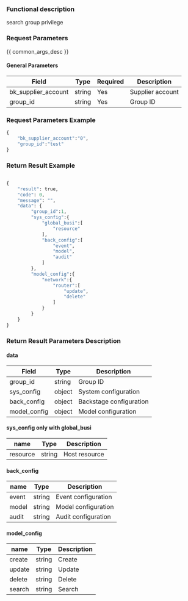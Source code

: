 ### Functional description

search group privilege

### Request Parameters

{{ common_args_desc }}

#### General Parameters

| Field                 |  Type      | Required	   |  Description       |
|----------------------|------------|--------|-------------|
| bk_supplier_account  | string     | Yes     | Supplier account  |
| group_id             | string     | Yes     | Group ID      |

### Request Parameters Example

``` python
{
    "bk_supplier_account":"0",
    "group_id":"test"
}
```

### Return Result Example

```python

{
    "result": true,
    "code": 0,
    "message": "",
    "data": {
         "group_id":1,
         "sys_config":{
             "global_busi":[
                 "resource"
             ],
             "back_config":[
                 "event",
                 "model",
                 "audit"
             ]
         },
         "model_config":{
             "network":{
                 "router":[
                     "update",
                     "delete"
                 ]
             }
         }
    }
}
```

### Return Result Parameters Description

#### data

| Field          | Type     | Description     |
|---------------|----------|----------|
| group_id      | string   | Group ID   |
| sys_config    | object   | System configuration |
| back_config   | object   | Backstage configuration |
| model_config  | object   | Model configuration |


#### sys_config  only with global_busi

| name     | Type   | Description       |
|---------|--------|------------|
| resource| string | Host resource |

#### back_config

| name    | Type   | Description         |
|---------|--------|--------------|
| event   | string | Event configuration |
| model   | string | Model configuration     |
| audit   | string | Audit configuration     |

#### model_config

| name   | Type   | Description |
|--------|--------|------|
| create | string | Create  |
| update | string | Update  |
| delete | string | Delete  |
| search | string | Search  |
